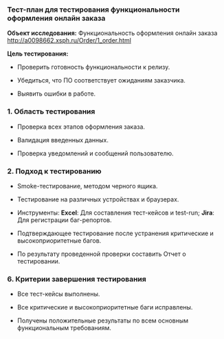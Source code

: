 ### Тест-план для тестирования функциональности оформления онлайн заказа

**Объект исследования:** Функциональность оформления онлайн заказа http://a0098662.xsph.ru/Order/1_order.html

**Цель тестирования:** 
- Проверить готовность функциональности к релизу.

- Убедиться, что ПО соответствует ожиданиям заказчика.

- Выявить ошибки в работе.

### 1. Область тестирования

- Проверка всех этапов оформления заказа.

- Валидация введенных данных.

- Проверка уведомлений и сообщений пользователю.

### 2. Подход к тестированию

- Smoke-тестирование, методом черного ящика.

- Тестирование на различных устройствах и браузерах.

- Инструменты: **Excel**: Для составления тест-кейсов и test-run; **Jira**: Для регистрации баг-репортов.

- Подтверждающее тестирование после устранения критические и высокоприоритетные багов.

- По результату проведенной проверки составить Отчет о тестировании.

### 6. Критерии завершения тестирования

- Все тест-кейсы выполнены.

- Все критические и высокоприоритетные баги исправлены.

- Получены положительные результаты по всем основным функциональным требованиям.
